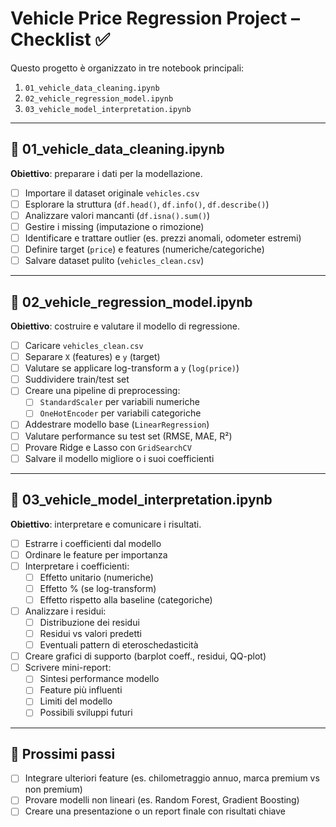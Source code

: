 # Vehicle Price Regression Project – Checklist ✅

Questo progetto è organizzato in tre notebook principali:
1. `01_vehicle_data_cleaning.ipynb`
2. `02_vehicle_regression_model.ipynb`
3. `03_vehicle_model_interpretation.ipynb`

---

## 📓 01_vehicle_data_cleaning.ipynb
**Obiettivo**: preparare i dati per la modellazione.

- [ ] Importare il dataset originale `vehicles.csv`
- [ ] Esplorare la struttura (`df.head()`, `df.info()`, `df.describe()`)
- [ ] Analizzare valori mancanti (`df.isna().sum()`)
- [ ] Gestire i missing (imputazione o rimozione)
- [ ] Identificare e trattare outlier (es. prezzi anomali, odometer estremi)
- [ ] Definire target (`price`) e features (numeriche/categoriche)
- [ ] Salvare dataset pulito (`vehicles_clean.csv`)

---

## 📓 02_vehicle_regression_model.ipynb
**Obiettivo**: costruire e valutare il modello di regressione.

- [ ] Caricare `vehicles_clean.csv`
- [ ] Separare `X` (features) e `y` (target)
- [ ] Valutare se applicare log-transform a `y` (`log(price)`)
- [ ] Suddividere train/test set
- [ ] Creare una pipeline di preprocessing:
  - [ ] `StandardScaler` per variabili numeriche
  - [ ] `OneHotEncoder` per variabili categoriche
- [ ] Addestrare modello base (`LinearRegression`)
- [ ] Valutare performance su test set (RMSE, MAE, R²)
- [ ] Provare Ridge e Lasso con `GridSearchCV`
- [ ] Salvare il modello migliore o i suoi coefficienti

---

## 📓 03_vehicle_model_interpretation.ipynb
**Obiettivo**: interpretare e comunicare i risultati.

- [ ] Estrarre i coefficienti dal modello
- [ ] Ordinare le feature per importanza
- [ ] Interpretare i coefficienti:
  - [ ] Effetto unitario (numeriche)
  - [ ] Effetto % (se log-transform)
  - [ ] Effetto rispetto alla baseline (categoriche)
- [ ] Analizzare i residui:
  - [ ] Distribuzione dei residui
  - [ ] Residui vs valori predetti
  - [ ] Eventuali pattern di eteroschedasticità
- [ ] Creare grafici di supporto (barplot coeff., residui, QQ-plot)
- [ ] Scrivere mini-report:
  - [ ] Sintesi performance modello
  - [ ] Feature più influenti
  - [ ] Limiti del modello
  - [ ] Possibili sviluppi futuri

---

## 🚀 Prossimi passi
- [ ] Integrare ulteriori feature (es. chilometraggio annuo, marca premium vs non premium)
- [ ] Provare modelli non lineari (es. Random Forest, Gradient Boosting)
- [ ] Creare una presentazione o un report finale con risultati chiave
